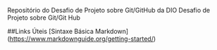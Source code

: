 Repositório do Desafio de Projeto sobre Git/GitHub da DIO
Desafio de Projeto sobre Git/Git Hub

##Links Úteis
[Sintaxe Básica Markdown] (https://www.markdownguide.org/getting-started/)
